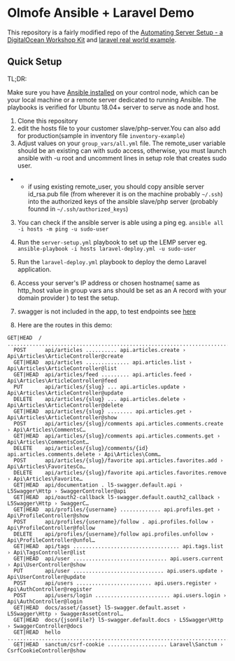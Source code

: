 # Olmofe Ansible + Laravel Demo

This repository is a fairly modified repo of the [Automating Server Setup - a DigitalOcean Workshop Kit](https://www.digitalocean.com/community/meetup_kits/automating-server-setup-with-ansible-a-digitalocean-workshop-kit) and [laravel real world example](https://github.com/f1amy/laravel-realworld-example-app).

## Quick Setup

TL;DR:

Make sure you have [Ansible installed](https://www.digitalocean.com/community/tutorials/how-to-install-and-configure-ansible-on-ubuntu-18-04) on your control node, which can be your local machine or a remote server dedicated to running Ansible.
The playbooks is verified for Ubuntu 18.04+ server to serve as node and host.

1. Clone this repository
2. edit the hosts file to your customer slave/php-server.You can also add for production(sample in inventory file `inventory-example`)
3. Adjust values on your `group_vars/all.yml` file.
The remote_user variable should be an existing can with sudo access, otherwise, you must launch ansible with -u root and uncomment lines in setup role that creates sudo user.
- -  if using existing remote_user, you should copy ansible server id_rsa.pub file (from wherever it is on the machine probably `~/.ssh`) into the authorized keys of the ansible slave/php server (probably founnd in `~/.ssh/authorized_keys`)
3. You can check if the ansible server is able using a ping eg. `ansible all -i hosts -m ping -u sudo-user`

4. Run the `server-setup.yml` playbook to set up the LEMP server
eg. `ansible-playbook -i hosts laravel-deploy.yml -u sudo-user`
5. Run the `laravel-deploy.yml` playbook to deploy the demo Laravel application.
6. Access your server's IP address or chosen hostname( same as http_host value in group vars ans should be set as an A record with your domain provider ) to test the setup.

6. swagger is not included in the app, to test endpoints see [here](https://github.com/gothinkster/realworld/tree/main/api)
7. Here are the routes in this demo: 

```
GET|HEAD  / ................................................................................. 
  POST      api/articles .......... api.articles.create › Api\Articles\ArticleController@create
  GET|HEAD  api/articles .............. api.articles.list › Api\Articles\ArticleController@list
  GET|HEAD  api/articles/feed ......... api.articles.feed › Api\Articles\ArticleController@feed
  PUT       api/articles/{slug} ... api.articles.update › Api\Articles\ArticleController@update
  DELETE    api/articles/{slug} ... api.articles.delete › Api\Articles\ArticleController@delete
  GET|HEAD  api/articles/{slug} ........ api.articles.get › Api\Articles\ArticleController@show  
  POST      api/articles/{slug}/comments api.articles.comments.create › Api\Articles\CommentsC…
  GET|HEAD  api/articles/{slug}/comments api.articles.comments.get › Api\Articles\CommentsCont…  
  DELETE    api/articles/{slug}/comments/{id} api.articles.comments.delete › Api\Articles\Comm…  
  POST      api/articles/{slug}/favorite api.articles.favorites.add › Api\Articles\FavoritesCo…  
  DELETE    api/articles/{slug}/favorite api.articles.favorites.remove › Api\Articles\Favorite…  
  GET|HEAD  api/documentation . l5-swagger.default.api › L5Swagger\Http › SwaggerController@api  
  GET|HEAD  api/oauth2-callback l5-swagger.default.oauth2_callback › L5Swagger\Http › SwaggerC…  
  GET|HEAD  api/profiles/{username} ............. api.profiles.get › Api\ProfileController@show  
  POST      api/profiles/{username}/follow . api.profiles.follow › Api\ProfileController@follow  
  DELETE    api/profiles/{username}/follow api.profiles.unfollow › Api\ProfileController@unfol…  
  GET|HEAD  api/tags .................................. api.tags.list › Api\TagsController@list  
  GET|HEAD  api/user .............................. api.users.current › Api\UserController@show  
  PUT       api/user ............................. api.users.update › Api\UserController@update
  POST      api/users ........................ api.users.register › Api\AuthController@register  
  POST      api/users/login ........................ api.users.login › Api\AuthController@login  
  GET|HEAD  docs/asset/{asset} l5-swagger.default.asset › L5Swagger\Http › SwaggerAssetControl…  
  GET|HEAD  docs/{jsonFile?} l5-swagger.default.docs › L5Swagger\Http › SwaggerController@docs   
  GET|HEAD  hello .............................................................................  
  GET|HEAD  sanctum/csrf-cookie ................... Laravel\Sanctum › CsrfCookieController@show
  ```